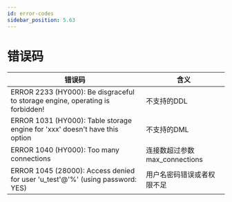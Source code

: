 ```yaml
---
id: error-codes
sidebar_position: 5.63
---
```


# 错误码

| **错误码** | **含义** |
| --- | --- |
| ERROR 2233 (HY000): Be disgraceful to storage engine, operating is forbidden! | 不支持的DDL |
| ERROR 1031 (HY000): Table storage engine for 'xxx' doesn't have this option | 不支持的DML |
| ERROR 1040 (HY000): Too many connections  | 连接数超过参数max_connections |
| ERROR 1045 (28000): Access denied for user 'u_test'@'%' (using password: YES) | 用户名密码错误或者权限不足 |

